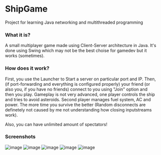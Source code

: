 # ShipGame
Project for learning Java networking and multithreaded programming

### What it is?
A small multiplayer game made using Client-Server architecture in Java. It's done using Swing which may not be the best choise for gamedev but it works (sometimes).

### How does it work?
First, you use the Launcher to Start a server on particular port and IP. Then, (if port-forwarding and everything is configured properly) your friend (or also you, if you have no friends) connect to you using "Join" option and then you play. Gameplay is not very advanced, one player controls the ship and tries to avoid asteroids. Second player manages fuel system, AC and power. The more time you survive the better (Random disconnects are definetely not caused by me not understanding how closing inputstreams work).

Also, you can have unlimited amount of spectators!

### Screenshots
![image](https://user-images.githubusercontent.com/35941818/126047798-fd24e918-ffbf-4d43-a1bd-57778ff2347f.png)
![image](https://user-images.githubusercontent.com/35941818/126047837-ebfa3030-a2ae-42cd-a1f3-ee393e87bd70.png)
![image](https://user-images.githubusercontent.com/35941818/126047848-c9eb9eaf-c848-4aa3-a7fb-ff6d4cded347.png)
![image](https://user-images.githubusercontent.com/35941818/126047852-88e4fd00-19ab-427c-811c-c18bbb2521dc.png)
![image](https://user-images.githubusercontent.com/35941818/126047855-8496893b-3356-4749-a5a1-8996928ec4a2.png)
